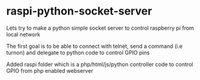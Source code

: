 # raspi-python-socket-server

Lets try to make a python simple socket server to control raspberry pi from local network

The first goal is to be able to connect with telnet, send a command (i.e turnon) and delegate to python code to control GPIO pins

Added raspi folder which is a php/html/js/python controller code to control GPIO from php enabled webserver

